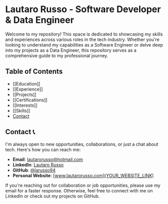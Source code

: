 
# Lautaro Russo - Software Developer & Data Engineer

Welcome to my repository! This space is dedicated to showcasing my skills and experiences across various roles in the tech industry. Whether you're looking to understand my capabilities as a Software Engineer or delve deep into my projects as a Data Engineer, this repository serves as a comprehensive guide to my professional journey.

## Table of Contents
- [[Education]]
- [[Experience]]
- [[Projects]]
- [[Certifications]]
- [[Interests]]
- [[Skills]]
- [Contact](##Contact)

## Contact 📞

I'm always open to new opportunities, collaborations, or just a chat about tech. Here's how you can reach me:

- **Email**: [lautarorusso@hotmail.com](mailto:lautarorusso@hotmail.com)
- **LinkedIn**: [Lautaro Russo](https://www.linkedin.com/in/lautaro-russo/)
- **GitHub**: [@larusso94](https://github.com/larusso94)
- **Personal Website**: [www.lautarorusso.com](YOUR_WEBSITE_LINK)

If you're reaching out for collaboration or job opportunities, please use my email for a faster response. Otherwise, feel free to connect with me on LinkedIn or check out my projects on GitHub.
